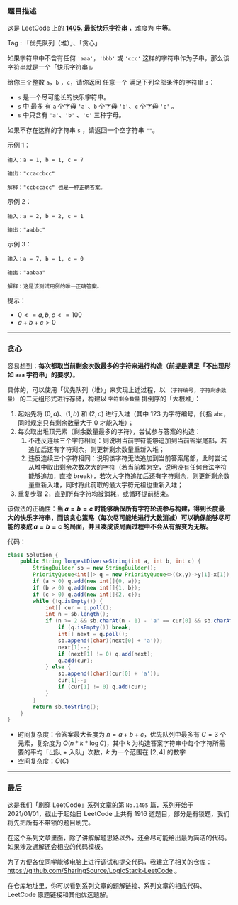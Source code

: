 ### 题目描述

这是 LeetCode 上的 **[1405. 最长快乐字符串](https://leetcode-cn.com/problems/longest-happy-string/solution/gong-shui-san-xie-jie-he-you-xian-dui-li-q6fd/)** ，难度为 **中等**。

Tag : 「优先队列（堆）」、「贪心」



如果字符串中不含有任何 `'aaa'`，`'bbb'` 或 `'ccc'` 这样的字符串作为子串，那么该字符串就是一个「快乐字符串」。

给你三个整数 `a`，`b` ，`c`，请你返回 任意一个 满足下列全部条件的字符串 `s`：

* `s` 是一个尽可能长的快乐字符串。
* `s` 中 最多 有 `a` 个字母 `'a'`、`b` 个字母 `'b'`、`c` 个字母 `'c'` 。
* `s` 中只含有 `'a'`、`'b'` 、`'c'` 三种字母。

如果不存在这样的字符串 `s` ，请返回一个空字符串 `""`。

示例 1：
```
输入：a = 1, b = 1, c = 7

输出："ccaccbcc"

解释："ccbccacc" 也是一种正确答案。
```
示例 2：
```
输入：a = 2, b = 2, c = 1

输出："aabbc"
```
示例 3：
```
输入：a = 7, b = 1, c = 0

输出："aabaa"

解释：这是该测试用例的唯一正确答案。
```

提示：
* $0 <= a, b, c <= 100$
* $a + b + c > 0$

---

### 贪心

容易想到：**每次都取当前剩余次数最多的字符来进行构造（前提是满足「不出现形如 `aaa` 字符串」的要求）**。

具体的，可以使用「优先队列（堆）」来实现上述过程，以 `（字符编号, 字符剩余数量）` 的二元组形式进行存储，构建以 `字符剩余数量` 排倒序的「大根堆」：

1. 起始先将 $(0, a)$、$(1, b)$ 和 $(2, c)$ 进行入堆（其中 $123$ 为字符编号，代指 `abc`，同时规定只有剩余数量大于 $0$ 才能入堆）；
2. 每次取出堆顶元素（剩余数量最多的字符），尝试参与答案的构造：
    1. 不违反连续三个字符相同：则说明当前字符能够追加到当前答案尾部，若追加后还有字符剩余，则更新剩余数量重新入堆；
    2. 违反连续三个字符相同：说明该字符无法追加到当前答案尾部，此时尝试从堆中取出剩余次数次大的字符（若当前堆为空，说明没有任何合法字符能够追加，直接 break），若次大字符追加后还有字符剩余，则更新剩余数量重新入堆，同时将此前取的最大字符元祖也重新入堆；
3. 重复步骤 $2$，直到所有字符均被消耗，或循环提前结束。

该做法的正确性：**当 $a = b = c$ 时能够确保所有字符轮流参与构建，得到长度最大的快乐字符串，而该贪心策略（每次尽可能地进行大数消减）可以确保能够尽可能的凑成 $a = b = c$ 的局面，并且凑成该局面过程中不会从有解变为无解。**

代码：
```java
class Solution {
    public String longestDiverseString(int a, int b, int c) {
        StringBuilder sb = new StringBuilder();
        PriorityQueue<int[]> q = new PriorityQueue<>((x,y)->y[1]-x[1]);
        if (a > 0) q.add(new int[]{0, a});
        if (b > 0) q.add(new int[]{1, b});
        if (c > 0) q.add(new int[]{2, c});
        while (!q.isEmpty()) {
            int[] cur = q.poll();
            int n = sb.length();
            if (n >= 2 && sb.charAt(n - 1) - 'a' == cur[0] && sb.charAt(n - 2) - 'a' == cur[0]) {
                if (q.isEmpty()) break;
                int[] next = q.poll();
                sb.append((char)(next[0] + 'a'));
                next[1]--;
                if (next[1] != 0) q.add(next);
                q.add(cur);
            } else {
                sb.append((char)(cur[0] + 'a'));
                cur[1]--;
                if (cur[1] != 0) q.add(cur);
            }
        }
        return sb.toString();
    }
}
```
* 时间复杂度：令答案最大长度为 $n = a + b + c$，优先队列中最多有 $C = 3$ 个元素，复杂度为 $O(n * k * \log{C})$，其中 $k$ 为构造答案字符串中每个字符所需要的平均「出队 + 入队」次数，$k$ 为一个范围在 $[2,4]$ 的数字
* 空间复杂度：$O(C)$

---

### 最后

这是我们「刷穿 LeetCode」系列文章的第 `No.1405` 篇，系列开始于 2021/01/01，截止于起始日 LeetCode 上共有 1916 道题目，部分是有锁题，我们将先把所有不带锁的题目刷完。

在这个系列文章里面，除了讲解解题思路以外，还会尽可能给出最为简洁的代码。如果涉及通解还会相应的代码模板。

为了方便各位同学能够电脑上进行调试和提交代码，我建立了相关的仓库：https://github.com/SharingSource/LogicStack-LeetCode 。

在仓库地址里，你可以看到系列文章的题解链接、系列文章的相应代码、LeetCode 原题链接和其他优选题解。

